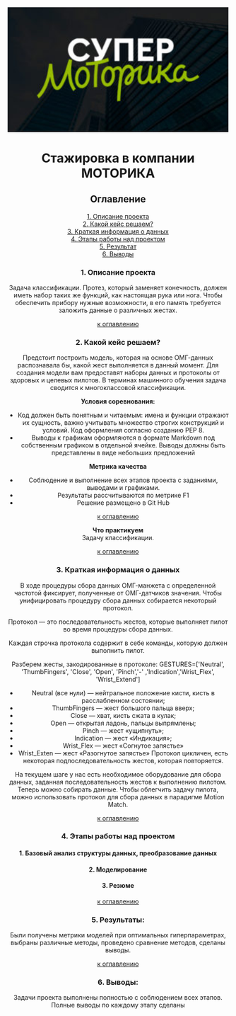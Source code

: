  <center><img src=titul.jpg width=500px height=30%>


# Стажировка в компании МОТОРИКА

## <a1 id="title0">Оглавление</a1>  
[1. Описание проекта](#title1)  
[2. Какой кейс решаем?](#title2)  
[3. Краткая информация о данных](#title3)  
[4. Этапы работы над проектом](#title4)  
[5. Результат](#title5)    
[6. Выводы](#title6) 

### <b id="title1">1. Описание проекта</b>  
 Задача классификации. Протез, который заменяет конечность, должен иметь набор таких же функций, как настоящая рука или нога. Чтобы обеспечить прибору нужные возможности, в его память требуется заложить данные о различных жестах.

[к оглавлению](#title0)


### <c id="title2">2. Какой кейс решаем?</c>    
Предстоит построить модель, которая на основе ОМГ-данных распознавала бы, какой жест выполняется в данный момент. Для создания модели вам предоставят наборы данных и протоколы от здоровых и целевых пилотов. В терминах машинного обучения задача сводится к многоклассовой классификации.

**Условия соревнования:**   
- Код должен быть понятным и читаемым: имена и функции отражают их сущность, важно учитывать множество строгих конструкций и условий. Код оформления согласно созданию PEP 8.
- Выводы к графикам оформляются в формате Markdown под собственным графиком в отдельной ячейке. Выводы должны быть представлены в виде небольших предложений

**Метрика качества**     
- Соблюдение и выполнение всех этапов проекта с заданиями, выводами и графиками.
- Результаты рассчитываются по метрике F1
- Решение размещено в Git Hub

[к оглавлению](#title0)


**Что практикуем**     
Задачу классификации.

[к оглавлению](#title0)

### <d id="title3">3. Краткая информация о данных<d>
В ходе процедуры сбора данных ОМГ-манжета с определенной частотой фиксирует, полученные от ОМГ-датчиков значения. Чтобы унифицировать процедуру сбора данных собирается некоторый протокол.

Протокол — это последовательность жестов, которые выполняет пилот во время процедуры сбора данных.

Каждая строчка протокола содержит в себе команды, которую должен выполнить пилот. 

Разберем жесты, закодированные в протоколе:
GESTURES=['Neutral', 'ThumbFingers', 'Close', 'Open', 'Pinch','-' ,'Indication','Wrist_Flex', 'Wrist_Extend']

* Neutral (все нули) — нейтральное положение кисти, кисть в расслабленном состоянии;
* ThumbFingers — жест большого пальца вверх;
* Close  — хват, кисть сжата в кулак;
* Open  — открытая ладонь, пальцы выпрямлены;
* Pinch  — жест «ущипнуть»;
* Indication — жест «Индикация»;
* Wrist_Flex — жест «Согнутое запястье»
* Wrist_Exten — жест «Разогнутое запястье»
Протокол цикличен, есть некоторая подпоследовательность жестов, которая повторяется.

На текущем шаге у нас есть необходимое оборудование для сбора данных, заданная последовательность жестов к выполнению пилотом. Теперь можно собирать данные. Чтобы облегчить задачу пилота, можно использовать протокол для сбора данных в парадигме Motion Match.


[к оглавлению](#title0)


### <e id="title4">4. Этапы работы над проектом<e>
#### 1.  Базовый анализ структуры данных, преобразование данных
#### 2.  Моделирование 
#### 3.  Резюме


[к оглавлению](#title0)


### <f id="title5">5. Результаты:<f>  
Были получены метрики моделей при оптимальных гиперпараметрах, выбраны различные методы, проведено сравнение методов, сделаны выводы.


[к оглавлению](#title0)


### <g id="title6">6. Выводы:<g>
Задачи проекта выполнены полностью с соблюдением всех этапов. Полные выводы по каждому этапу сделаны  